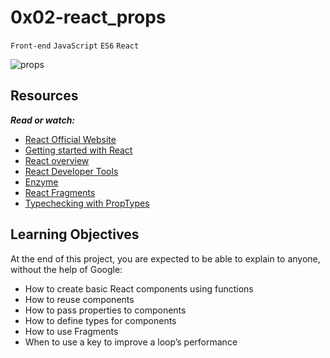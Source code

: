 # 0x02-react_props

`Front-end` `JavaScript` `ES6` `React`

![props](https://th.bing.com/th/id/R.4ade5cac5aba1b2a6129e12ce9a93deb?rik=E40HZ6OIaRajOA&pid=ImgRaw&r=0)
## Resources

***Read or watch:***

* [React Official Website](https://reactjs.org/)
* [Getting started with React](https://www.taniarascia.com/getting-started-with-react/)
* [React overview](https://reactjs.org/docs/getting-started.html)
* [React Developer Tools](https://chrome.google.com/webstore/detail/react-developer-tools/fmkadmapgofadopljbjfkapdkoienihi)
* [Enzyme](https://enzymejs.github.io/enzyme/docs/api/shallow.html)
* [React Fragments](https://reactjs.org/docs/fragments.html)
* [Typechecking with PropTypes](https://reactjs.org/docs/typechecking-with-proptypes.html)

## Learning Objectives
At the end of this project, you are expected to be able to explain to anyone, without the help of Google:

* How to create basic React components using functions
* How to reuse components
* How to pass properties to components
* How to define types for components
* How to use Fragments
* When to use a key to improve a loop’s performance



